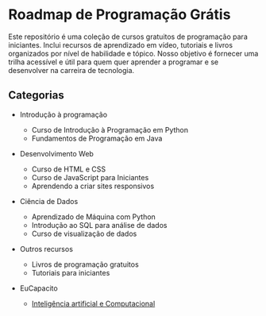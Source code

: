 # Roadmap de Programação Grátis
Este repositório é uma coleção de cursos gratuitos de programação para iniciantes. Inclui recursos de aprendizado em vídeo, tutoriais e livros organizados por nível de habilidade e tópico. Nosso objetivo é fornecer uma trilha acessível e útil para quem quer aprender a programar e se desenvolver na carreira de tecnologia.

## Categorias

- Introdução à programação
  - Curso de Introdução à Programação em Python
  - Fundamentos de Programação em Java
- Desenvolvimento Web
  - Curso de HTML e CSS
  - Curso de JavaScript para Iniciantes
  - Aprendendo a criar sites responsivos
- Ciência de Dados
  - Aprendizado de Máquina com Python
  - Introdução ao SQL para análise de dados
  - Curso de visualização de dados
- Outros recursos
  - Livros de programação gratuitos
  - Tutoriais para iniciantes


- EuCapacito
  - [Inteligência artificial e Computacional](https://www.eucapacito.com.br/curso-ec/inteligencia-artificial-e-computacional)
